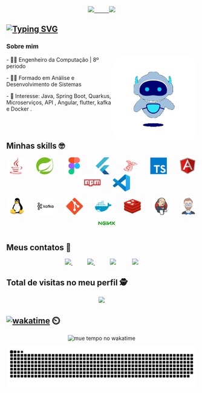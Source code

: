 
<div align="center">
  <a href="https://github.com/hellyaxs">
  <img height="180em" src="https://github-readme-stats.vercel.app/api?username=hellyaxs&show_icons=true&theme=dracula&include_all_commits=true"/>
    &nbsp;&nbsp;&nbsp;&nbsp;&nbsp;&nbsp;&nbsp;&nbsp;
  <img height="180em" src="https://github-readme-stats.vercel.app/api/top-langs/?username=hellyaxs&layout=compact&theme=dracula"/>
</div>
    

  
## [![Typing SVG](https://readme-typing-svg.demolab.com?font=Fira+Code&weight=700&duration=4000&pause=500&width=790&height=40&lines=Ol%C3%A1%2C+sou+Elias+%F0%9F%91%8B;Sou+estudade+de+Gradua%C3%A7%C3%A3o+de+Engenharia+da+Computa%C3%A7%C3%A3o+pela+UFRPE)](https://git.io/typing-svg)

### Sobre mim
<div style="display: inline_block"  >
<img align="right" width="225" height="225" style="border-radius:30px;" src="eva.gif?raw=true" />
<p> - 👨‍💻 Engenheiro da Computação | 8º periodo </p>
<p> - 👨‍🎓 Formado em Análise e Desenvolvimento de Sistemas </p>
<p> - 🎯 Interesse: Java, Spring Boot, Quarkus, Microserviços, API , Angular, flutter, kafka e Docker . </p>
  
</div>
  <br/>
  <br/>
  
## Minhas skills :nerd_face:  
  
  <div style="display: inline_block" align="center">
  <img align="center" alt="java" height="45" src="https://raw.githubusercontent.com/devicons/devicon/master/icons/java/java-plain.svg">
  &nbsp;&nbsp;&nbsp;&nbsp;&nbsp;&nbsp;
  <img align="center" alt="spring framework" height="45"  src="https://github.com/devicons/devicon/blob/master/icons/spring/spring-original.svg">
  &nbsp;&nbsp;&nbsp;&nbsp;&nbsp;&nbsp;
   <img align="center" alt="figma" height="45" src="https://github.com/devicons/devicon/blob/master/icons/figma/figma-original.svg">
  &nbsp;&nbsp;&nbsp;&nbsp;&nbsp;&nbsp;
  <img align="center" alt="flutter" height="45" src="https://github.com/devicons/devicon/blob/master/icons/flutter/flutter-original.svg">
  &nbsp;&nbsp;&nbsp;&nbsp;&nbsp;&nbsp;
 <img align="center"alt="SQL Server"height="30"width="40"src="https://github.com/devicons/devicon/blob/master/icons/microsoftsqlserver/microsoftsqlserver-plain.svg">
  &nbsp;&nbsp;&nbsp;&nbsp;&nbsp;&nbsp;
 <img align="center" alt="typescript" height="45"src="https://github.com/devicons/devicon/blob/master/icons/typescript/typescript-plain.svg">
  &nbsp;&nbsp;&nbsp;&nbsp;&nbsp;&nbsp;
   <img align="center" alt="angular-php" height="45" src="https://raw.githubusercontent.com/devicons/devicon/9f4f5cdb393299a81125eb5127929ea7bfe42889/icons/angularjs/angularjs-original.svg">
  &nbsp;&nbsp;&nbsp;&nbsp;&nbsp;&nbsp;
  <img align="center" alt="mpn" height="45" src="https://github.com/devicons/devicon/blob/master/icons/npm/npm-original-wordmark.svg">
  &nbsp;&nbsp;&nbsp;&nbsp;&nbsp;&nbsp;
  <img align="center" alt="vscode" height="45"  src="https://github.com/devicons/devicon/blob/master/icons/vscode/vscode-original.svg">
   <br/><br/>
    <img align="center" alt="linux" height="45"  src="https://github.com/devicons/devicon/blob/master/icons/linux/linux-original.svg">
  &nbsp;&nbsp;&nbsp;&nbsp;&nbsp;&nbsp;
  <img align="center" alt="kafka" height="45"  src="https://github.com/devicons/devicon/blob/master/icons/apachekafka/apachekafka-original-wordmark.svg">
  &nbsp;&nbsp;&nbsp;&nbsp;&nbsp;&nbsp;
   <img align="center" alt="git" height="45" src="https://github.com/devicons/devicon/blob/master/icons/git/git-original.svg">
  &nbsp;&nbsp;&nbsp;&nbsp;&nbsp;&nbsp;
    <img align="center" alt="docker" height="45"  src="https://github.com/devicons/devicon/blob/master/icons/docker/docker-plain.svg">
  &nbsp;&nbsp;&nbsp;&nbsp;&nbsp;&nbsp;
  <img align="center" alt="redis" height="45" src="https://github.com/devicons/devicon/blob/master/icons/redis/redis-original.svg">
  &nbsp;&nbsp;&nbsp;&nbsp;&nbsp;&nbsp;
    <img align="center" alt="jenkins" height="45"  src="https://github.com/devicons/devicon/blob/master/icons/jenkins/jenkins-original.svg">
  &nbsp;&nbsp;&nbsp;&nbsp;&nbsp;&nbsp;
     <img align="center" alt="jhispter" height="45"  src="jhipster.202x256.png">
    &nbsp;&nbsp;&nbsp;&nbsp;&nbsp;&nbsp;
  <img align="center" alt="nginx" height="45"  src="https://github.com/devicons/devicon/blob/master/icons/nginx/nginx-original.svg">
  </div>
  
  ## Meus contatos :iphone:
<div align="center">
  <a href="https://eliasengenharia.netlify.app/"><img  src="https://img.shields.io/badge/website-%23100000.svg?&style=for-the-badge&color=4b0082&logo=netlify&logoColor=white&link=https://eliasengenharia.netlify.app/">
    </a>
  &nbsp;&nbsp;&nbsp;&nbsp;&nbsp;&nbsp;&nbsp;&nbsp;&nbsp;
 <a href="https://github.com/hellyaxs"><img  src="https://img.shields.io/badge/github-%23100000.svg?&style=for-the-badge&logo=github&logoColor=white&link=https://github.com/hellyaxs">
    </a>
  &nbsp;&nbsp;&nbsp;&nbsp;&nbsp;&nbsp;&nbsp;&nbsp;&nbsp;
<a href = "mailto:eliasvitor.dev@gmail.com" target="_blank"><img src="https://img.shields.io/badge/-Gmail-%23333?style=for-the-badge&logo=gmail&logoColor=white"></a>
  &nbsp;&nbsp;&nbsp;&nbsp;&nbsp;&nbsp;&nbsp;&nbsp;&nbsp;
 <a href="https://www.linkedin.com/in/elias-vitordev" target="_blank"><img src="https://img.shields.io/badge/-LinkedIn-%230077B5?style=for-the-badge&logo=linkedin&logoColor=white"></a> 
 </div>
 
  ## Total de visitas no meu perfil :detective: <br>
 <p align="center"> 
   <img alingn="center" src="https://profile-counter.glitch.me/hellyaxs/count.svg" />
 </p>
 
  ##  [![wakatime](https://wakatime.com/badge/user/1d598a8e-b535-49e7-af5c-b37a60446c29.svg)](https://wakatime.com/@1d598a8e-b535-49e7-af5c-b37a60446c29) ⏲️ </br>
<div align="center">
  

![mue tempo no wakatime](https://github-readme-stats.vercel.app/api/wakatime?username=@hellyaxs&theme=dark)

</div> 
 <div>
  
  
  
   ![Snake animation](https://github.com/hellyaxs/hellyaxs/blob/output/github-contribution-grid-snake.svg)
</div>
